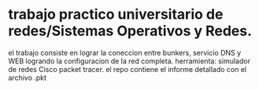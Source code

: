 # trabajo practico universitario de redes/Sistemas Operativos y Redes.
el trabajo consiste en lograr la coneccion entre 
bunkers, servicio DNS y WEB logrando la 
configuracion de la red completa.
herramienta: simulador de redes Cisco packet tracer.
el repo contiene el informe detallado con el archivo .pkt
